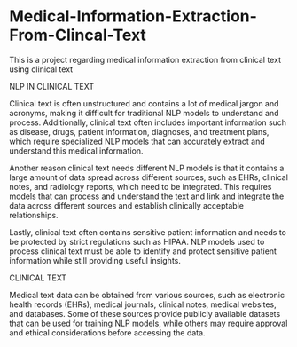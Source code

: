 # Medical-Information-Extraction-From-Clincal-Text
 This is a project regarding medical information extraction from clinical text using clinical text



NLP IN CLINICAL TEXT

Clinical text is often unstructured and contains a lot of medical jargon and acronyms, making it difficult for traditional NLP models to understand and process. Additionally, clinical text often includes important information such as disease, drugs, patient information, diagnoses, and treatment plans, which require specialized NLP models that can accurately extract and understand this medical information.

Another reason clinical text needs different NLP models is that it contains a large amount of data spread across different sources, such as EHRs, clinical notes, and radiology reports, which need to be integrated. This requires models that can process and understand the text and link and integrate the data across different sources and establish clinically acceptable relationships.

Lastly, clinical text often contains sensitive patient information and needs to be protected by strict regulations such as HIPAA. NLP models used to process clinical text must be able to identify and protect sensitive patient information while still providing useful insights.

CLINICAL TEXT 

Medical text data can be obtained from various sources, such as electronic health records (EHRs), medical journals, clinical notes, medical websites, and databases. Some of these sources provide publicly available datasets that can be used for training NLP models, while others may require approval and ethical considerations before accessing the data. 
